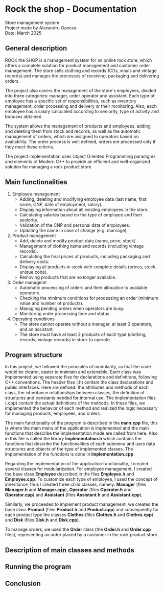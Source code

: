 # Rock the shop - Documentation
Store management system <br>
Project made by Alexandru Oancea <br>
Date: March 2025 <br>
## General description
  ROCK the SHOP is a management system for an online rock store, which offers a complete solution for product management and customer order management. The store sells clothing and records (CDs, vinyls and vintage records) and manages the processes of receiving, packaging and delivering orders. <br>

  The project also covers the management of the store's employees, divided into three categories: manager, order operator and assistant. Each type of employee has a specific set of responsibilities, such as inventory management, order processing and delivery or their monitoring. Also, each employee has a salary calculated according to seniority, type of activity and bonuses obtained. <br>

  The system allows the management of products and employees, adding and deleting them from stock and records, as well as the automatic management of orders, which are assigned to operators based on availability. The order process is well defined, orders are processed only if they meet these criteria. <br>

  The project implementation uses Object Oriented Programming paradigms and elements of Modern C++ to provide an efficient and well-organized solution for managing a rock product store. <br>

## Main functionalities
1. Employee management
   + Adding, deleting and modifying employee data (last name, first name, CNP, date of employment, salary).
   + Displaying information about all existing employees in the store.
   + Calculating salaries based on the type of employee and their seniority.
   + Validation of the CNP and personal data of employees.
   + Updating the name in case of change (e.g. marriage).
2. Product management
   + Add, delete and modify product data (name, price, stock).
   + Management of clothing items and records (including vintage records).
   + Calculating the final prices of products, including packaging and delivery costs.
   + Displaying all products in stock with complete details (prices, stock, unique code).
   + Removing products that are no longer available.
3. Order managemt
   + Automatic processing of orders and their allocation to available operators.
   + Checking the minimum conditions for processing an order (minimum value and number of products).
   + Managing pending orders when operators are busy.
   + Monitoring order processing time and status.
4. Operating conditions
   + The store cannot operate without a manager, at least 3 operators, and an assistant.
   + The store must have at least 2 products of each type (clothing, records, vintage records) in stock to operate.
## Program structure
  In this project, we followed the principles of modularity, so that the code would be clearer, easier to maintain and extensible. Each class was implemented using separate files for declarations and definitions, following C++ conventions. The header files (.h) contain the class declarations and public interfaces. Here are defined: the attributes and methods of each class, the inheritance relationships between classes, the definition of structures and constants needed for internal use. The implementation files (.cpp) contain the actual definitions of the methods. In these files, we implemented the behavior of each method and realized the logic necessary for managing products, employees, and orders. <br>
  
  The main functionality of the program is described in the __main.cpp__ file, this is where the main menu of the application is implemented and the main functions that describe the implementation mode are called from here. Also in this file is called the library __Implementation.h__ which contains the functions that describe the functionalities of each submenu and uses data structures and objects of the type of implemented classes. The implementation of the functions is done in __Implementation.cpp__. <br>

  Regarding the implementation of the application functionality, I created several classes for modularization. For employee management, I created the base class __Employee__ described in the files __Employee.h__ and __Employee.cpp__. To customize each type of employee, I used the concept of inheritance, thus I created three child classes, namely: __Manager__ (files __Manager.h__ and __Manager.cpp__), __Operator__ (files __Operator.h__ and __Operator.cpp__) and __Assistant__ (files __Assistant.h__ and __Assistant.cpp__). <br>

  Similarly, we proceeded to implement product management, we created the base class __Product__ (files __Product.h__ and __Product.cpp__) and subsequently for each product type the classes __Clothes__ (files __Clothes.h__ and __Clothes.cpp__) and __Disk__ (files __Disk.h__ and __Disk.cpp__). <br>

  To manage orders, we used the __Order__ class (the __Order.h__ and __Order.cpp__ files), representing an order placed by a customer in the rock product store.
## Description of main classes and methods
## Running the program
## Conclusion

